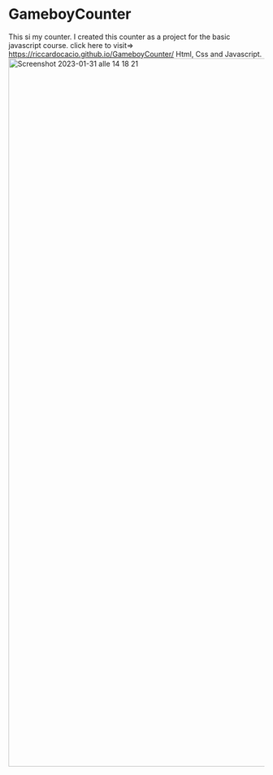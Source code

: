 # GameboyCounter
 This si my counter.
I created this counter as a project for the basic javascript course. 
 click here to visit=> https://riccardocacio.github.io/GameboyCounter/
 Html, Css and Javascript.
<img width="1392" alt="Screenshot 2023-01-31 alle 14 18 21" src="https://user-images.githubusercontent.com/122369231/215776547-afff3369-9874-4bdb-b28a-2b169ed5b851.png">
